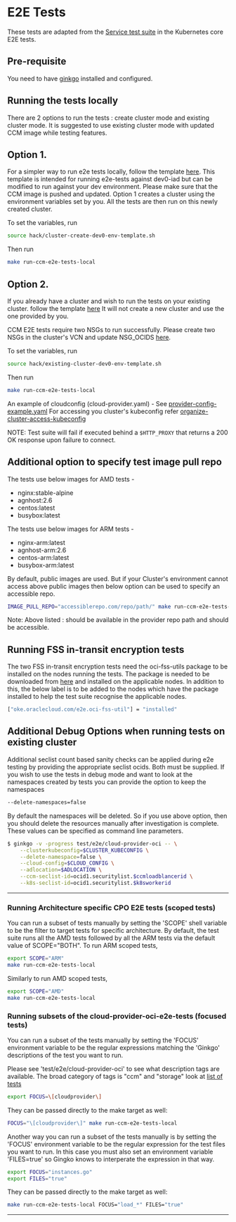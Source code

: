 # E2E Tests

These tests are adapted from the [Service test suite][1] in the Kubernetes core
E2E tests.

## Pre-requisite
You need to have [ginkgo][2] installed and configured.

## Running the tests locally

There are 2 options to run the tests : create cluster mode and existing cluster mode.
It is suggested to use existing cluster mode with updated CCM image while testing features.

## Option 1.
For a simpler way to run e2e tests locally, follow the template [here](../../../hack/cluster-create-dev0-env-template.sh). This template is intended for running e2e-tests against dev0-iad but can be modified to run against your dev environment.
Please make sure that the CCM image is pushed and updated. Option 1 creates a cluster using the environment variables set by you. All the tests are then run on this newly created cluster.

To set the variables, run

```bash
source hack/cluster-create-dev0-env-template.sh
```

Then run

```bash
make run-ccm-e2e-tests-local
```

## Option 2.
If you already have a cluster and wish to run the tests on your existing cluster. follow the template [here](../../../hack/existing-cluster-dev0-env-template.sh)
It will not create a new cluster and use the one provided by you. 

CCM E2E tests require two NSGs to run successfully. Please create two NSGs in the cluster's VCN and update NSG_OCIDS [here](../../../hack/existing-cluster-dev0-env-template.sh).

To set the variables, run

```bash
source hack/existing-cluster-dev0-env-template.sh
```

Then run

```bash
make run-ccm-e2e-tests-local
```

An example of cloudconfig (cloud-provider.yaml) - See [provider-config-example.yaml](../../../manifests/provider-config-example.yaml)
For accessing you cluster's kubeconfig refer [organize-cluster-access-kubeconfig][3]

NOTE: Test suite will fail if executed behind a `$HTTP_PROXY` that returns a
200 OK response upon failure to connect.

## Additional option to specify test image pull repo

The tests use below images for AMD tests - 
*   nginx:stable-alpine
*   agnhost:2.6
*   centos:latest
*   busybox:latest

The tests use below images for ARM tests -
*   nginx-arm:latest
*   agnhost-arm:2.6
*   centos-arm:latest
*   busybox-arm:latest

By default, public images are used. But if your Cluster's environment cannot access above public images then below option can be used to specify an accessible repo.

```bash
IMAGE_PULL_REPO="accessiblerepo.com/repo/path/" make run-ccm-e2e-tests-local
```

Note: Above listed <IMAGE>:<TAG> should be available in the provider repo path and should be accessible.

## Running FSS in-transit encryption tests

The two FSS in-transit encryption tests need the oci-fss-utils package to be installed on the nodes running the tests. The package is needed to be downloaded from [here][4] and installed on the applicable nodes. In addition to this, the below label is to be added to the nodes which have the package installed to help the test suite recognise the applicable nodes.
```bash
["oke.oraclecloud.com/e2e.oci-fss-util"] = "installed"
```

## Additional Debug Options when running tests on existing cluster

Additional seclist count based sanity checks can be applied during e2e testing
by providing the appropriate seclist ocids. Both must be supplied.
If you wish to use the tests in debug mode and want to look at the namespaces created by tests you can provide the option to keep the namespaces 
```bash
--delete-namespaces=false
```
By default the namespaces will be deleted. So if you use above option, then you should delete the resources manually after investigation is complete.
These values can be specified as command line parameters.

```bash
$ ginkgo -v -progress test/e2e/cloud-provider-oci -- \
    --clusterkubeconfig=$CLUSTER_KUBECONFIG \
    --delete-namespace=false \
    --cloud-config=$CLOUD_CONFIG \
    --adlocation=$ADLOCATION \
    --ccm-seclist-id=ocid1.securitylist.$ccmloadblancerid \
    --k8s-seclist-id=ocid1.securitylist.$k8sworkerid
```

---

### Running Architecture specific CPO E2E tests (scoped tests)

You can run a subset of tests manually by setting the 'SCOPE' shell variable to be the filter to target tests for specific architecture.
By default, the test suite runs all the AMD tests followed by all the ARM tests via the default value of SCOPE="BOTH".
To run ARM scoped tests,

```bash
export SCOPE="ARM"
make run-ccm-e2e-tests-local
```

Similarly to run AMD scoped tests,

```bash
export SCOPE="AMD"
make run-ccm-e2e-tests-local
```

### Running subsets of the cloud-provider-oci-e2e-tests (focused tests)

You can run a subset of the tests manually by setting the 'FOCUS' environment variable to be the regular expressions matching the 'Ginkgo' descriptions of the test you want to run.

Please see 'test/e2e/cloud-provider-oci' to see what description tags are available.
The broad category of tags is "ccm" and "storage" look at [list of tests](ListOfTests.md)

```bash
export FOCUS=\[cloudprovider\]
```
They can be passed directly to the make target as well:

```bash
FOCUS="\[cloudprovider\]" make run-ccm-e2e-tests-local
```

Another way you can run a subset of the tests manually is by setting the 'FOCUS' environment variable
to be the regular expression for the test files you want to run. In this case you must also set an
environment variable 'FILES=true' so Gingko knows to interperate the expression in that way.

```bash
export FOCUS="instances.go"
export FILES="true"
```

They can be passed directly to the make target as well:

```bash
make run-ccm-e2e-tests-local FOCUS="load_*" FILES="true"
```

---

[1]: https://github.com/kubernetes/kubernetes/blob/0cb15453dae92d8be66cf42e6c1b04e21a2d0fb6/test/e2e/network/service.go
[2]: https://onsi.github.io/ginkgo/
[3]: https://kubernetes.io/docs/concepts/configuration/organize-cluster-access-kubeconfig/
[4]: https://www.oracle.com/downloads/cloud/cloud-infrastructure-file-storage-downloads.html
